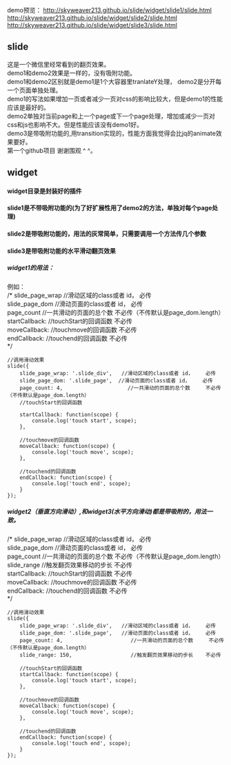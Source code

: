 demo预览：
http://skyweaver213.github.io/slide/widget/slide1/slide.html
http://skyweaver213.github.io/slide/widget/slide2/slide.html
http://skyweaver213.github.io/slide/widget/slide3/slide.html  

<h2>slide</h2>
这是一个微信里经常看到的翻页效果。<br/>
demo1和demo2效果是一样的，没有吸附功能。<br/>
demo1和demo2区别就是demo1是1个大容器里tranlateY处理， demo2是分开每一个页面单独处理。<br/>
demo1的写法如果增加一页或者减少一页对css的影响比较大，但是demo1的性能应该是最好的。<br/>
demo2单独对当前page和上一个page或下一个page处理，增加或减少一页对css和js也影响不大。但是性能应该没有demo1好。<br/>
demo3是带吸附功能的,用transition实现的，性能方面我觉得会比jq的animate效果要好。<br/>
第一个github项目 谢谢围观 ^ ^。<br/>

<h2>widget</h2>
<h4>widget目录是封装好的插件</h4>
<h4>slide1是不带吸附功能的(为了好扩展性用了demo2的方法，单独对每个page处理)</h4>
<h4>slide2是带吸附功能的，用法的灰常简单，只需要调用一个方法传几个参数</h4>
<h4>slide3是带吸附功能的水平滑动翻页效果</h4>

<h5>widget1的用法：</h5>

例如：  
    /*
     slide_page_wrap          //滑动区域的class或者 id，            必传<br>
     slide_page_dom          //滑动页面的class或者 id，             必传<br>
     page_count              //一共滑动的页面的总个数               不必传（不传默认是page_dom.length）<br>
     startCallback:          //touchStart的回调函数                 不必传<br>
     moveCallback:           //touchmove的回调函数                  不必传<br>
     endCallback:            //touchend的回调函数                   不必传<br>
     */

    //调用滑动效果
    slide({
        slide_page_wrap: '.slide_div',   //滑动区域的class或者 id，    必传
        slide_page_dom: '.slide_page',  //滑动页面的class或者 id，    必传
        page_count: 4,                     //一共滑动的页面的总个数     不必传 （不传默认是page_dom.length）
        //touchStart的回调函数

        startCallback: function(scope) {
            console.log('touch start', scope);
        },

        //touchmove的回调函数
        moveCallback: function(scope) {
            console.log('touch move', scope);
        },

        //touchend的回调函数
        endCallback: function(scope) {
            console.log('touch end', scope);
        }
    });

<h5>widget2（垂直方向滑动）,和widget3(水平方向滑动)都是带吸附的，用法一致。</h5>

 /*
     slide_page_wrap          //滑动区域的class或者 id，            必传 <br/>
     slide_page_dom          //滑动页面的class或者 id，             必传 <br/>
     page_count              //一共滑动的页面的总个数               不必传（不传默认是page_dom.length） <br/>
     slide_range             //触发翻页效果移动的步长               不必传 <br/>
     startCallback:          //touchStart的回调函数                 不必传 <br/>
     moveCallback:           //touchmove的回调函数                  不必传 <br/>
     endCallback:            //touchend的回调函数                   不必传 <br/>
     */

    //调用滑动效果
    slide({
        slide_page_wrap: '.slide_div',   //滑动区域的class或者 id，    必传
        slide_page_dom: '.slide_page',   //滑动页面的class或者 id，    必传
        page_count: 4,                      //一共滑动的页面的总个数     不必传 （不传默认是page_dom.length）
        slide_range: 150,                   //触发翻页效果移动的步长    不必传

        //touchStart的回调函数
        startCallback: function(scope) {
            console.log('touch start', scope);
        },

        //touchmove的回调函数
        moveCallback: function(scope) {
            console.log('touch move', scope);
        },

        //touchend的回调函数
        endCallback: function(scope) {
            console.log('touch end', scope);
        }
    });
